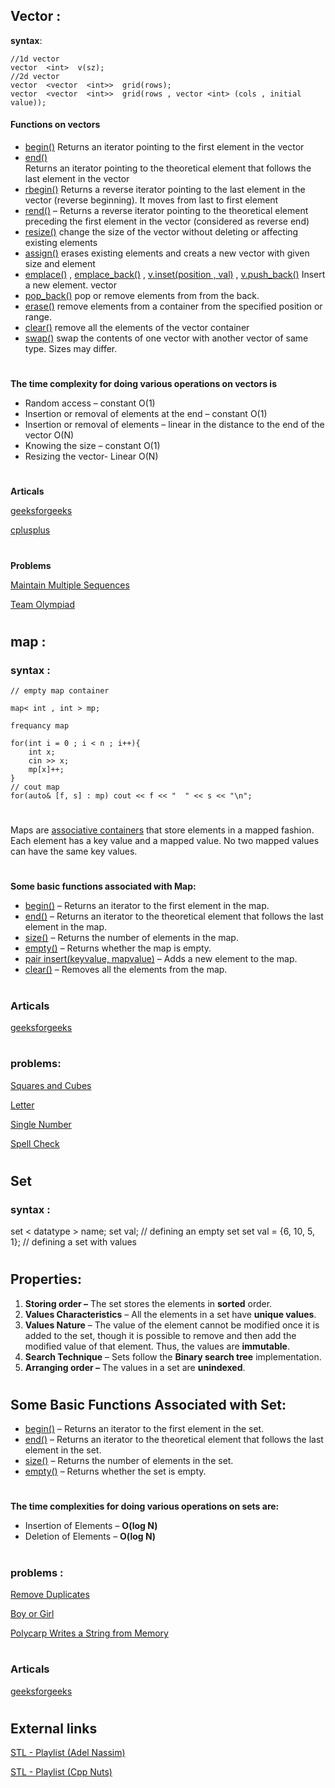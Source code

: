 ## Vector : 
**syntax**:
 
    //1d vector
    vector  <int>  v(sz);
    //2d vector
    vector  <vector  <int>>  grid(rows);
    vector  <vector  <int>>  grid(rows , vector <int> (cols , initial value));
 
#### Functions on vectors
 - [begin()](https://www.geeksforgeeks.org/vectorbegin-vectorend-c-stl/)
	  Returns an iterator pointing to the first element in the vector
-   [end()](https://www.geeksforgeeks.org/vectorbegin-vectorend-c-stl/) 	
     Returns an iterator pointing to the theoretical element that follows the last element in the vector
- [rbegin()](https://www.geeksforgeeks.org/vector-rbegin-and-rend-function-in-c-stl/) 
     Returns a reverse iterator pointing to the last element in the vector (reverse beginning). It moves from last to first element
 -   [rend()](https://www.geeksforgeeks.org/vector-rbegin-and-rend-function-in-c-stl/) – Returns a reverse iterator pointing to the theoretical element preceding the first element in the vector (considered as reverse end)
-   [resize()](https://www.geeksforgeeks.org/vector-chttps://pastebin.com/begin-vector-cend-c-stl/) 
	  change the size of the vector without deleting or affecting existing elements
-   [assign()](https://www.geeksforgeeks.org/vector-assign-in-c-stl/)
	   erases existing elements and creats a new vector with given size and element
-  [emplace()](https://www.geeksforgeeks.org/vector-emplace-function-in-c-stl/) ,  [emplace_back()](https://www.geeksforgeeks.org/vectoremplace_back-c-stl/) ,  [v.inset(position , val)](https://www.geeksforgeeks.org/vector-insert-function-in-c-stl/) ,  [v.push_back()](https://www.geeksforgeeks.org/vectorpush_back-vectorpop_back-c-stl/) 
      Insert a new element.
vector
-  [pop_back()](https://www.geeksforgeeks.org/vectorpush_back-vectorpop_back-c-stl/) 
		 pop or remove elements from from the back.
-  [erase()](https://www.geeksforgeeks.org/vectorclear-vectorerase-c-stl/)
      remove elements from a container from the specified position or range.
-  [clear()](https://www.geeksforgeeks.org/vectorclear-vectorerase-c-stl/)
		 remove all the elements of the vector container
-  [swap()](https://www.geeksforgeeks.org/vectorat-vectorswap-c-stl/) 
		swap the contents of one vector with another vector of same type. Sizes may differ.
 
 
 
#
**The time complexity for doing various operations on vectors is**
-   Random access – constant O(1)
-   Insertion or removal of elements at the end – constant O(1)
-   Insertion or removal of elements – linear in the distance to the end of the vector O(N)
-   Knowing the size – constant O(1)
-   Resizing the vector- Linear O(N) 
#
**Articals**

[geeksforgeeks](https://www.geeksforgeeks.org/vector-in-cpp-stl/?ref=gcse)


[cplusplus](https://cplusplus.com/reference/vector/vector/)

#
 
**Problems**

[Maintain Multiple Sequences](https://atcoder.jp/contests/abc271/tasks/abc271_b)

[Team Olympiad](https://codeforces.com/problemset/problem/490/A)

#


## map :
### syntax :
`// empty map container`

`map< int , int > mp;`

   `frequancy map `
   
    for(int i = 0 ; i < n ; i++){
        int x;
        cin >> x;
        mp[x]++;
    }
    // cout map
    for(auto& [f, s] : mp) cout << f << "  " << s << "\n";
    
    
#
Maps are [associative containers](https://www.geeksforgeeks.org/containers-cpp-stl/) that store elements in a mapped fashion. Each element has a key value and a mapped value. No two mapped values can have the same key values.
#
**Some basic functions associated with Map:**

-   [begin()](https://www.geeksforgeeks.org/mapbegin-end-c-stl/) – Returns an iterator to the first element in the map.
-   [end()](https://www.geeksforgeeks.org/mapbegin-end-c-stl/) – Returns an iterator to the theoretical element that follows the last element in the map.
-   [size()](https://www.geeksforgeeks.org/mapsize-c-stl/) – Returns the number of elements in the map.
-   [empty()](https://www.geeksforgeeks.org/mapempty-c-stl/) – Returns whether the map is empty.
-   [pair insert(keyvalue, mapvalue)](https://www.geeksforgeeks.org/map-insert-in-c-stl/) – Adds a new element to the map.
-   [clear()](https://www.geeksforgeeks.org/mapclear-c-stl/) – Removes all the elements from the map.
#

### Articals
[geeksforgeeks](https://www.geeksforgeeks.org/map-associative-containers-the-c-standard-template-library-stl/)
#

### problems:

[Squares and Cubes](https://codeforces.com/contest/1619/problem/B)

[Letter](https://codeforces.com/gym/323462/problem/C)

[Single Number](https://leetcode.com/problems/single-number/)

[Spell Check](https://codeforces.com/contest/1722/problem/A)

#
## Set

### syntax :
set < datatype > name;
set<int> val; // defining an empty set
set<int> val = {6, 10, 5, 1}; // defining a set with values
#
## **Properties:**

1.  **Storing order –** The set stores the elements in **sorted** order.
2.  **Values Characteristics** – All the elements in a set have **unique values**.
3.  **Values Nature** – The value of the element cannot be modified once it is added to the set, though it is possible to remove and then add the modified value of that element. Thus, the values  are **immutable**.
4.  **Search Technique** – Sets follow the **Binary search tree** implementation.
5.  **Arranging order –** The values in a set are **unindexed**.
#
## **Some Basic Functions Associated with Set:**

-   [begin()](https://www.geeksforgeeks.org/setbegin-setend-c-stl/) – Returns an iterator to the first element in the set.
-   [end()](https://www.geeksforgeeks.org/setbegin-setend-c-stl/) – Returns an iterator to the theoretical element that follows the last element in the set.
-   [size()](https://www.geeksforgeeks.org/setsize-c-stl/) – Returns the number of elements in the set.
-   [empty()](https://www.geeksforgeeks.org/setempty-c-stl/) – Returns whether the set is empty.
#

**The time complexities for doing various operations on sets are:**


-   Insertion of Elements – **O(log N)**
-   Deletion of Elements – **O(log N)**

#
### problems :
[Remove Duplicates](https://codeforces.com/group/KQlzWufN6x/contest/376252/problem/A)

[Boy or Girl](https://codeforces.com/group/KQlzWufN6x/contest/376252/problem/C)

[Polycarp Writes a String from Memory](https://codeforces.com/contest/1702/problem/B)

#
### Articals
[geeksforgeeks](https://www.geeksforgeeks.org/set-in-cpp-stl/)

#
## External links

[STL - Playlist (Adel Nassim)](https://www.youtube.com/playlist?list=PLCInYL3l2AainAE4Xq2kdNGDfG0bys2xp)

[STL - Playlist (Cpp Nuts)](https://www.youtube.com/playlist?list=PLk6CEY9XxSIA-xo3HRYC3M0Aitzdut7AA)
#








